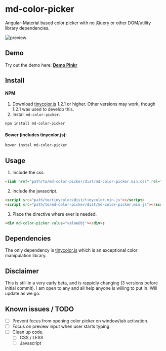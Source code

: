# md-color-picker
Angular-Material based color picker with no jQuery or other DOM/utility library dependencies.

![preview](https://raw.githubusercontent.com/brianpkelley/md-color-picker/master/md-color-picker.png)

## Demo
Try out the demo here: **[Demo Plnkr](http://embed.plnkr.co/MJC42K/preview)**


## Install
#### NPM
1. Download [tinycolor.js](https://github.com/bgrins/TinyColor) 1.2.1 or higher. Other versions may work, though 1.2.1 was used to develop this.
2. Install `md-color-picker`.
```bash
npm install md-color-picker
```

#### Bower (includes tinycolor.js):
```bash
bower instal md-color-picker
```

## Usage
1. Include the css.
````html
<link href="path/to/md-color-picker/dist/md-color-picker.min.css" rel="stylesheet" />
````
2. Include the javascript.
````html
<script src="path/to/tinycolor/dist/tinycolor.min.js"></script>
<script src="path/to/md-color-picker/dist/md-color-picker.min.js"></script>
````
3. Place the directive where ever is needed.
````html
<div md-color-picker value="valueObj"></div>s
````

## Dependencies
The only dependency is [tinycolor.js](https://github.com/bgrins/TinyColor) which is an exceptional color manipulation library.

## Disclaimer
This is still in a very early beta, and is rappidly changing (3 versions before initial commit).  I am open to any and all help anyone is willing to put in.  Will update as we go.


## Known issues / TODO
- [ ] Prevent focus from opening color picker on window/tab activation.
- [ ] Focus on preview input when user starts typing.
- [ ] Clean up code.
	- [ ] CSS / LESS
	- [ ] Javascript
